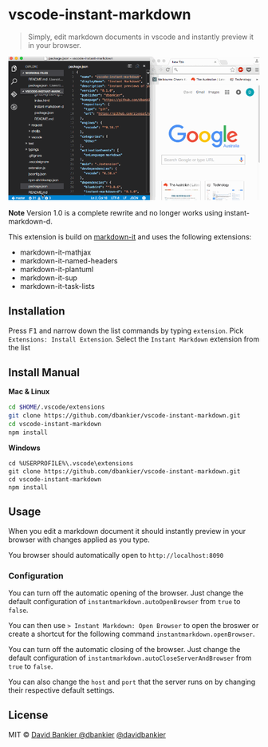 # vscode-instant-markdown

> Simply, edit markdown documents in vscode and instantly preview it in your browser.

![screencast](./vscode-instant-markdown.gif)

**Note** Version 1.0 is a complete rewrite and no longer works using instant-markdown-d.

This extension is build on [markdown-it](https://github.com/markdown-it/markdown-it) and uses the following extensions:

* markdown-it-mathjax
* markdown-it-named-headers
* markdown-it-plantuml
* markdown-it-sup
* markdown-it-task-lists


## Installation

Press <kbd>F1</kbd> and narrow down the list commands by typing `extension`. Pick `Extensions: Install Extension`.
Select the `Instant Markdown` extension from the list

## Install Manual

**Mac & Linux**
```sh
cd $HOME/.vscode/extensions
git clone https://github.com/dbankier/vscode-instant-markdown.git
cd vscode-instant-markdown
npm install
```

**Windows**
```
cd %USERPROFILE%\.vscode\extensions
git clone https://github.com/dbankier/vscode-instant-markdown.git
cd vscode-instant-markdown
npm install
```

## Usage

When you edit a markdown document it should instantly preview in your browser with changes applied as you type.

You browser should automatically open to `http://localhost:8090`

### Configuration

You can turn off the automatic opening of the browser. Just change the default configuration of `instantmarkdown.autoOpenBrowser` from `true` to `false`.

You can then use `> Instant Markdown: Open Browser` to open the broswer or create a shortcut for the following command `instantmarkdown.openBrowser`.

You can turn off the automatic closing of the browser. Just change the default configuration of `instantmarkdown.autoCloseServerAndBrowser` from `true` to `false`.

You can also change the `host` and `port` that the server runs on by changing their respective default settings.



## License

MIT © [David Bankier @dbankier](https://github.com/dbankier)
[@davidbankier](https://twitter.com/davidbankier)
